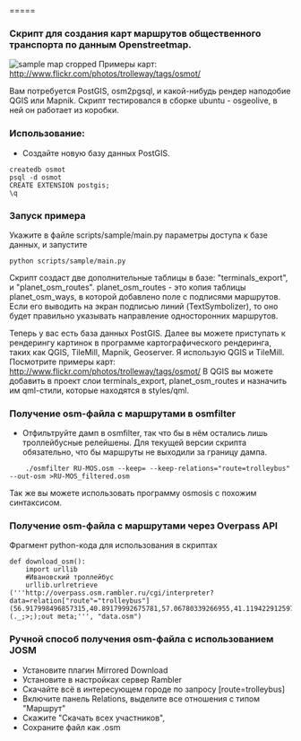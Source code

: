 =====
### Скрипт для создания карт маршрутов общественного транспорта по данным Openstreetmap.
![sample map cropped](http://img-fotki.yandex.ru/get/9480/2107165.62/0_95e88_130b928c_orig)
Примеры карт: http://www.flickr.com/photos/trolleway/tags/osmot/

Вам потребуется PostGIS, osm2pgsql, и какой-нибудь рендер наподобие QGIS или Mapnik.
Скрипт тестировался в сборке ubuntu - osgeolive, в ней он работает из коробки.

### Использование:

* Создайте новую базу данных PostGIS.
```
createdb osmot
psql -d osmot
CREATE EXTENSION postgis;
\q
```

### Запуск примера
Укажите в файле scripts/sample/main.py параметры доступа к базе данных, и запустите 
```
python scripts/sample/main.py
```
Скрипт создаст две дополнительные таблицы в базе: "terminals_export", и "planet_osm_routes". 
planet_osm_routes - это копия таблицы planet_osm_ways, в которой добавлено поле с подписями маршрутов. Если его выводить на экран подписью линий (TextSymbolizer), то оно будет правильно указывать направление односторонних маршрутов. 

Теперь у вас есть база данных PostGIS. Далее вы можете приступать к рендерингу картинок в программе картографического рендеринга, таких как QGIS, TileMill, Mapnik, Geoserver. Я использую QGIS и TileMill. Посмотрите примеры карт: http://www.flickr.com/photos/trolleway/tags/osmot/
В QGIS вы можете добавить в проект слои terminals_export, planet_osm_routes и назначить им qml-стили, которые находятся в styles/qml.



### Получение osm-файла с маршрутами в osmfilter
* Отфильтруйте дамп в osmfilter, так что бы в нём остались лишь троллейбусные релейшены. Для текущей версии скрипта обязательно, что бы маршруты не выходили за границу дампа. 
```
    ./osmfilter RU-MOS.osm --keep= --keep-relations="route=trolleybus" --out-osm >RU-MOS_filtered.osm
```
Так же вы можете использовать программу osmosis с похожим синтаксисом.

### Получение osm-файла с маршрутами через Overpass API
Фрагмент python-кода для использования в скриптах
```
def download_osm():
    import urllib
    #Ивановский троллейбус
    urllib.urlretrieve ('''http://overpass.osm.rambler.ru/cgi/interpreter?data=relation["route"="trolleybus"](56.917998496857315,40.89179992675781,57.06780339266955,41.119422912597656);(._;>;);out meta;''', "data.osm")

```


### Ручной способ получения osm-файла с использованием JOSM 
* Установите плагин Mirrored Download 
* Установите в настройках сервер Rambler
* Скачайте всё в интересующем городе по запросу [route=trolleybus]
* Включите панель Relations, выделите все отношения с типом "Маршрут"
* Скажите "Скачать всех участников",
* Сохраните файл как .osm



